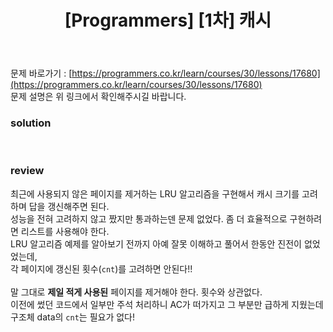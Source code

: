 ﻿---
toc: true
title:  "[Programmers] [1차] 캐시"
last_modified_at:   2020-09-07
categories : PS2020
excerpt: "2018 KAKAO BLIND RECRUITMENT"
image: "/images/p29.png"
sitemap :
  changefreq : weekly
  priority : 1.0
---
문제 바로가기 : [https://programmers.co.kr/learn/courses/30/lessons/17680](https://programmers.co.kr/learn/courses/30/lessons/17680)<br>
문제 설명은 위 링크에서 확인해주시길 바랍니다.

### solution
<script src="https://gist.github.com/yooniversal/eca2393e19a039be11c4457d65697ac2.js"></script>
<br>

### review
최근에 사용되지 않은 페이지를 제거하는 LRU 알고리즘을 구현해서 캐시 크기를 고려하며 답을 갱신해주면 된다.<br>
성능을 전혀 고려하지 않고 짰지만 통과하는덴 문제 없었다. 좀 더 효율적으로 구현하려면 리스트를 사용해야 한다.<br>
LRU 알고리즘 예제를 알아보기 전까지 아예 잘못 이해하고 풀어서 한동안 진전이 없었었는데,<br>
각 페이지에 갱신된 횟수(`cnt`)를 고려하면 안된다!!<br><br>
말 그대로 **제일 적게 사용된** 페이지를 제거해야 한다. 횟수와 상관없다.<br>
이전에 썼던 코드에서 일부만 주석 처리하니 AC가 떠가지고 그 부분만 급하게 지웠는데 구조체 data의 `cnt`는 필요가 없다!

<script src="https://utteranc.es/client.js"
        repo="yooniversal/blog-comments"
        issue-term="pathname"
        theme="github-light"
        crossorigin="anonymous"
        async>
</script>
